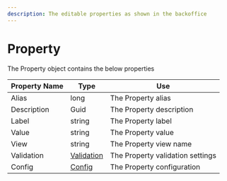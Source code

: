 ```yaml
---
description: The editable properties as shown in the backoffice
---
```


# Property

The Property object contains the below properties

| Property Name | Type                        | Use                              |
| ------------- | --------------------------- | -------------------------------- |
| Alias         | long                        | The Property alias               |
| Description   | Guid                        | The Property description         |
| Label         | string                      | The Property label               |
| Value         | string                      | The Property value               |
| View          | string                      | The Property view name           |
| Validation    | [Validation](validation.md) | The Property validation settings |
| Config        | [Config](config.md)         | The Property configuration       |
